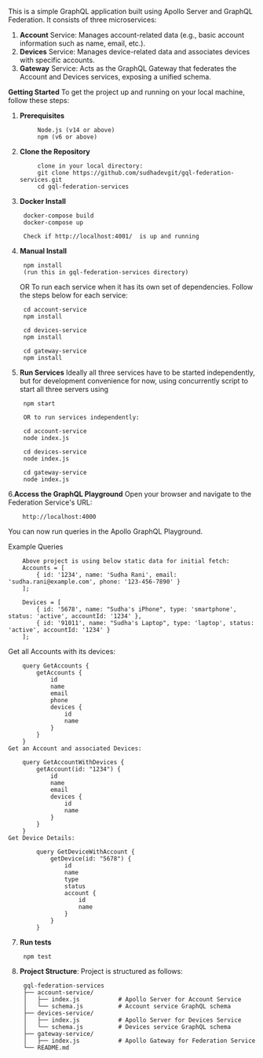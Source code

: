 This is a simple GraphQL application built using Apollo Server and GraphQL Federation. It consists of three microservices:

1. **Account** Service: Manages account-related data (e.g., basic account information such as name, email, etc.).
2. **Devices** Service: Manages device-related data and associates devices with specific accounts.
3. **Gateway** Service: Acts as the GraphQL Gateway that federates the Account and Devices services, exposing a unified schema.
   

**Getting Started**
    To get the project up and running on your local machine, follow these steps:

1. **Prerequisites**

            Node.js (v14 or above)
            npm (v6 or above)

2. **Clone the Repository**

            clone in your local directory:
            git clone https://github.com/sudhadevgit/gql-federation-services.git
            cd gql-federation-services

4. **Docker Install**
        
        docker-compose build
        docker-compose up
        
        Check if http://localhost:4001/  is up and running

4. **Manual Install**
        
        npm install 
        (run this in gql-federation-services directory)

    OR To run each service when it has its own set of dependencies. Follow the steps below for each service:

        cd account-service
        npm install

        cd devices-service
        npm install

        cd gateway-service
        npm install

5. **Run Services**
    Ideally all three services have to be started independently, but for development convenience for now, using concurrently script to start all three servers using

        npm start 

        OR to run services independently:

        cd account-service
        node index.js

        cd devices-service
        node index.js

        cd gateway-service
        node index.js

6.**Access the GraphQL Playground**
   Open your browser and navigate to the Federation Service's URL:

        http://localhost:4000

  You can now run queries in the Apollo GraphQL Playground.

Example Queries

        Above project is using below static data for initial fetch:
        Accounts = [
            { id: '1234', name: 'Sudha Rani', email: 'sudha.rani@example.com', phone: '123-456-7890' }
        ];
        
        Devices = [
            { id: '5678', name: "Sudha's iPhone", type: 'smartphone', status: 'active', accountId: '1234' },
            { id: '91011', name: "Sudha's Laptop", type: 'laptop', status: 'active', accountId: '1234' }
        ];

Get all Accounts with its devices:

        query GetAccounts {
            getAccounts {
                id
                name
                email
                phone
                devices {
                    id
                    name
                }
            }
        }
    Get an Account and associated Devices:

        query GetAccountWithDevices {
            getAccount(id: "1234") {
                id
                name
                email
                devices {
                    id
                    name
                }
            }
        }
    Get Device Details:

            query GetDeviceWithAccount {
                getDevice(id: "5678") {
                    id
                    name
                    type
                    status
                    account {
                        id
                        name
                    }
                }
            }

7. **Run tests**
    
        npm test 

8. **Project Structure**:   Project is structured as follows:

        gql-federation-services
        ├── account-service/
        │   ├── index.js           # Apollo Server for Account Service
        │   └── schema.js          # Account service GraphQL schema
        ├── devices-service/
        │   ├── index.js           # Apollo Server for Devices Service
        │   └── schema.js          # Devices service GraphQL schema
        ├── gateway-service/
        │   ├── index.js           # Apollo Gateway for Federation Service
        └── README.md
   
